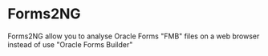 # Forms2NG
Forms2NG allow you to analyse Oracle Forms "FMB" files on a web browser instead of use "Oracle Forms Builder"
